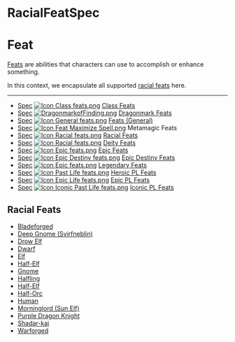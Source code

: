 # RacialFeatSpec

# Feat

[Feats](http://ddowiki.com/page/Feats "DDO Wiki: Feats") are abilities that characters can use to accomplish or enhance something.

In this context, we encapsulate all supported [racial feats](http://ddowiki.com/page/Category:Racial_feats) here.
* * *

* [Spec](ClassFeatSpec.html) [![Icon Class feats.png](/images/Icon_Class_feats.png)](http://ddowiki.com/page/Category:Class_feats "Category:Class feats") [Class Feats](http://ddowiki.com/page/Category:Class_feats "Category:Class feats")
* [Spec](DragonmarkSpec.html) [![DragonmarkofFinding.png](/images/DragonmarkofFinding.png)](http://ddowiki.com/page/Dragonmarks "Dragonmarks") [Dragonmark Feats](http://ddowiki.com/page/Dragonmarks "Dragonmarks")
* [Spec](GeneralFeatSpec.html) [![Icon General feats.png](/images/Icon_General_feats.png)](http://ddowiki.com/page/Feats "Feats") [Feats (General)](http://ddowiki.com/page/Feats "Feats")
* [Spec](MetaMagicFeatSpec.html) [![Icon Feat Maximize Spell.png](/images/Icon_Feat_Maximize_Spell.png)](http://ddowiki.com/page/Feats/Metamagic "Feats/Metamagic") Metamagic Feats
* [Spec](RacialFeatSpec.html) [![Icon Racial feats.png](/images/Icon_Racial_feats.png)](http://ddowiki.com/page/Category:Racial_feats "Category:Racial feats") [Racial Feats](http://ddowiki.com/page/Category:Racial_feats "Category:Racial feats")
* [Spec](DeityFeatSpec) [![Icon Racial feats.png](/images/Icon_Racial_feats.png)](http://ddowiki.com/page/Deity_feats "Deity feats") [Deity Feats](http://ddowiki.com/page/Deity_feats "Deity feats")
* [Spec](EpicFeatSpec.html) [![Icon Epic feats.png](/images/Icon_Epic_feats.png)](http://ddowiki.com/page/Epic_Feats "Epic Feats") [Epic Feats](http://ddowiki.com/page/Epic_Feats "Epic Feats")
* [Spec](EpicDestinyFeatSpec.html) [![Icon Epic Destiny feats.png](/images/Icon_Epic_Destiny_feats.png)](http://ddowiki.com/page/Epic_Destiny_Feats "Epic Destiny Feats") [Epic Destiny Feats](http://ddowiki.com/page/Epic_Destiny_Feats "Epic Destiny Feats")
* [Spec](LegendaryFeatSpec.html) [![Icon Epic feats.png](/images/Icon_Epic_feats.png)](http://ddowiki.com/page/Legendary_Feats "Legendary Feats") [Legendary Feats](http://ddowiki.com/page/Legendary_Feats "Legendary Feats")
* [Spec](PastLifeFeatSpec.html) [![Icon Past Life feats.png](/images/Icon_Past_Life_feats.png)](http://ddowiki.com/page/Past_Life_Feats "Past Life Feats") [Heroic PL Feats](http://ddowiki.com/page/Past_Life_Feats "Past Life Feats")
* [Spec](EpicPastLifeFeatSpec.html) [![Icon Epic Life feats.png](/images/Icon_Epic_Life_feats.png)](http://ddowiki.com/page/Epic_Past_Life_Feats "Epic Past Life Feats") [Epic PL Feats](http://ddowiki.com/page/Epic_Past_Life_Feats "Epic Past Life Feats")
* [Spec](IconicPastLifeFeatSpec.html) [![Icon Iconic Past Life feats.png](/images/Icon_Iconic_Past_Life_feats.png)](http://ddowiki.com/page/Iconic_Past_Life_Feats "Iconic Past Life Feats") [ Iconic PL Feats‎](http://ddowiki.com/page/Iconic_Past_Life_Feats "Iconic Past Life Feats")

## Racial Feats

* [Bladeforged](BladeforgedFeatSpec.html)
* [Deep Gnome (Svirfneblin)](DeepGnomeFeatSpec.html)
* [Drow Elf](DrowFeatSpec.html)
* [Dwarf](DwarfFeatSpec.html)
* [Elf](ElfFeatSpec.html)
* [Half-Elf](HalfElfFeatSpec.html)
* [Gnome](GnomeFeatSpec.html)
* [Halfling](HalflingFeatSpec.html)
* [Half-Elf](HalfElfFeatSpec.html)
* [Half-Orc](HalfOrcFeatSpec.html)
* [Human](HumanFeatSpec.html)
* [Morninglord (Sun Elf)](SunElfFeatSpec.html)
* [Purple Dragon Knight](PurpleDragonKnightFeatSpec.html)
* [Shadar-kai](ShadarKaiFeatSpec.html)
* [Warforged](WarforgedFeatSpec.html)
